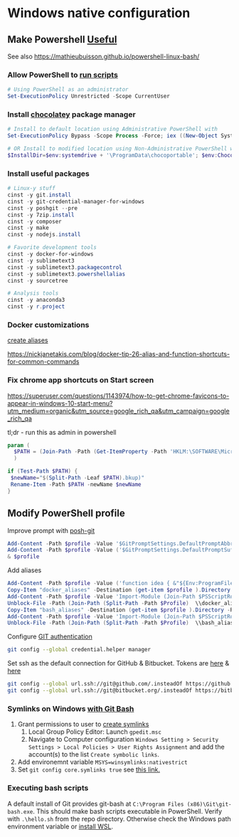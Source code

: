 # Windows native configuration

## Make Powershell [Useful](http://jbeckwith.com/2012/11/28/5-steps-to-a-better-windows-command-line/)  

See also https://mathieubuisson.github.io/powershell-linux-bash/

### Allow PowerShell to [run scripts](https://docs.microsoft.com/en-us/powershell/module/microsoft.powershell.security/set-executionpolicy?view=powershell-6)   

```Powershell
# Using PowerShell as an administrator
Set-ExecutionPolicy Unrestricted -Scope CurrentUser  
```

### Install [chocolatey](http://chocolatey.org/) package manager  

```powershell
# Install to default location using Administrative PowerShell with
Set-ExecutionPolicy Bypass -Scope Process -Force; iex ((New-Object System.Net.WebClient).DownloadString('https://chocolatey.org/install.ps1'))
```

```powershell
# OR Install to modified location using Non-Administrative PowerShell with this command
$InstallDir=$env:systemdrive + '\ProgramData\chocoportable'; $env:ChocolateyInstall="$InstallDir"; iex ((New-Object System.Net.WebClient).DownloadString('https://chocolatey.org/install.ps1'))
```

### Install useful packages  

```powershell
# Linux-y stuff  
cinst -y git.install  
cinst -y git-credential-manager-for-windows  
cinst -y poshgit --pre  
cinst -y 7zip.install  
cinst -y composer  
cinst -y make  
cinst -y nodejs.install  

# Favorite development tools  
cinst -y docker-for-windows  
cinst -y sublimetext3  
cinst -y sublimetext3.packagecontrol  
cinst -y sublimetext3.powershellalias  
cinst -y sourcetree  

# Analysis tools
cinst -y anaconda3  
cinst -y r.project  
```

### Docker customizations  

[create aliases](https://4sysops.com/archives/how-to-create-a-powershell-alias/)

https://nickjanetakis.com/blog/docker-tip-26-alias-and-function-shortcuts-for-common-commands

### Fix chrome app shortcuts on Start screen  

https://superuser.com/questions/1143974/how-to-get-chrome-favicons-to-appear-in-windows-10-start-menu?utm_medium=organic&utm_source=google_rich_qa&utm_campaign=google_rich_qa  

tl;dr - run this as admin in powershell

```Powershell
param (
  $PATH = (Join-Path -Path (Get-ItemProperty -Path 'HKLM:\SOFTWARE\Microsoft\Windows\CurrentVersion\App Paths\chrome.exe').Path -ChildPath "chrome.VisualElementsManifest.xml")
  )

if (Test-Path $PATH) {
 $newName="$(Split-Path -Leaf $PATH).bkup)"
 Rename-Item -Path $PATH -newName $newName
}
```

## Modify PowerShell profile

Improve prompt with [posh-git](https://github.com/dahlbyk/posh-git/wiki/Customizing-Your-PowerShell-Prompt)

```powershell
Add-Content -Path $profile -Value '$GitPromptSettings.DefaultPromptAbbreviateHomeDirectory = $true'
Add-Content -Path $profile -Value ('$GitPromptSettings.DefaultPromptSuffix =' + "'" + '`n$(">" * ($nestedPromptLevel + 1))' + "'")
& $profile
```  

Add aliases

```powershell
Add-Content -Path $profile -Value ('function idea { &"${Env:ProgramFiles}\JetBrains\IntelliJ IDEA64*\bin\idea.exe" $args }')
Copy-Item "docker_aliases" -Destination (get-item $profile ).Directory  -Recurse
Add-Content -Path $profile -Value 'Import-Module (Join-Path $PSScriptRoot  \\docker_aliases\docker_aliases.psm1)'
Unblock-File -Path (Join-Path (Split-Path -Path $Profile)  \\docker_aliases\docker_aliases.psm1)
Copy-Item "bash_aliases" -Destination (get-item $profile ).Directory -Recurse
Add-Content -Path $profile -Value 'Import-Module (Join-Path $PSScriptRoot \\bash_aliases\bash_aliases.psm1)'
Unblock-File -Path (Join-Path (Split-Path -Path $Profile)  \\bash_aliases\bash_aliases.psm1)
```

Configure [GIT authentication](https://github.com/Microsoft/Git-Credential-Manager-for-Windows)  

```bash
git config --global credential.helper manager
```  

Set ssh as the default connection for GitHub & Bitbucket. Tokens are [here](https://help.github.com/articles/creating-a-personal-access-token-for-the-command-line/) & [here](https://confluence.atlassian.com/bitbucketserver/personal-access-tokens-939515499.html)

```bash
git config --global url.ssh://git@github.com/.insteadOf https://github.com/  
git config --global url.ssh://git@bitbucket.org/.insteadOf https://bitbucket.org/  
```

### Symlinks on Windows [with Git Bash](https://www.joshkel.com/2018/01/18/symlinks-in-windows/)

1. Grant permissions to user to [create symlinks](https://github.com/git-for-windows/git/wiki/Symbolic-Links#allowing-non-administrators-to-create-symbolic-links)  
    1. Local Group Policy Editor: Launch `gpedit.msc`
    1. Navigate to Computer configuration `Windows Setting > Security Settings > Local Policies > User Rights Assignment` and add the account(s) to the list `Create symbolic links`.
1. Add environemnt variable `MSYS=winsymlinks:nativestrict`  
1. Set `git config core.symlinks true` see [this link.](https://stackoverflow.com/questions/32847697/windows-specific-git-configuration-settings-where-are-they-set/32849199#32849199)  

### Executing bash scripts

A default install of Git provides git-bash at `C:\Program Files (x86)\Git\git-bash.exe`. This should make bash scripts executable in PowerShell. Verify with `.\hello.sh` from the repo directory. Otherwise check the Windows path environment variable or
[install WSL](https://www.howtogeek.com/261591/how-to-create-and-run-bash-shell-scripts-on-windows-10/).  
